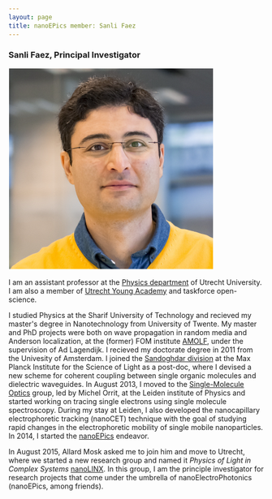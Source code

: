 ```yaml
---
layout: page
title: nanoEPics member: Sanli Faez
---
```


### Sanli Faez, Principal Investigator
![Sanli](../images/sanli_th.png)

I am an assistant professor at the [Physics department](https://www.uu.nl/en/organisation/department-of-physics) of Utrecht University. I am also a member of [Utrecht Young Academy](https://www.uu.nl/en/research/utrecht-young-academy) and taskforce open-science.

I studied Physics at the Sharif University of Technology and recieved my master's degree in Nanotechnology from University of Twente. My master and PhD projects were both on wave propagation in random media and Anderson localization, at the \(former\) FOM institute [AMOLF](http://www.amolf.nl), under the supervision of Ad Lagendijk. I recieved my doctorate degree in 2011 from the Univesity of Amsterdam. I joined the [Sandoghdar division](http://www.mpl.mpg.de/en/sandoghdar/) at the Max Planck Institute for the Science of Light as a post-doc, where I devised a new scheme for coherent coupling between single organic molecules and dielectric waveguides. In August 2013, I moved to the [Single-Molecule Optics](http://www.single-molecule.nl) group, led by Michel Orrit, at the Leiden institute of Physics and started working on tracing single electrons using single molecule spectroscopy. During my stay at Leiden, I also developed the nanocapillary electrophoretic tracking \(nanoCET\) technique with the goal of studying rapid changes in the electrophoretic mobility of single mobile nanoparticles. In 2014, I started the [nanoEPics](http://www.nano-epics.com) endeavor.

In August 2015, Allard Mosk asked me to join him and move to Utrecht, where we started a new research group and named it _Physics of Light in Complex Systems_ [nanoLINX](http://www.nanolinx.nl). In this group, I am the principle investigator for research projects that come under the umbrella of nanoElectroPhotonics (nanoEPics, among friends).

